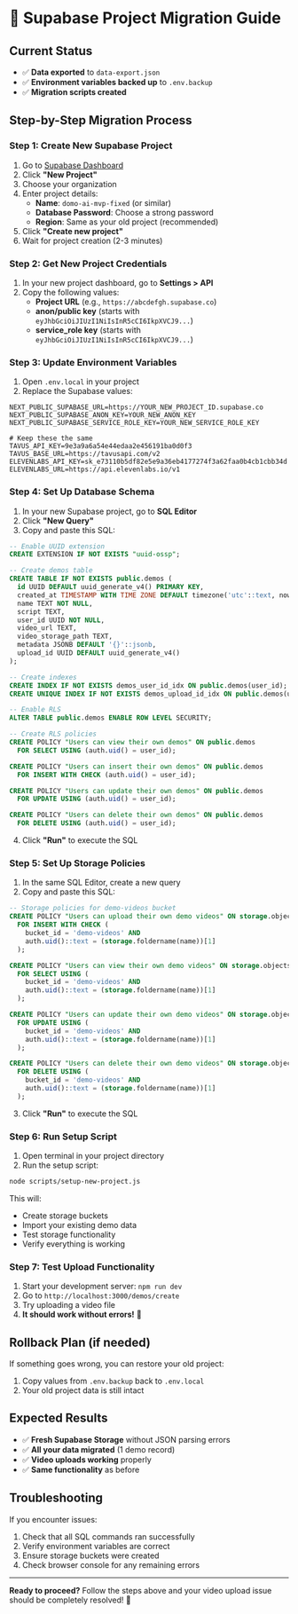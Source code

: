 # 🚀 Supabase Project Migration Guide

## Current Status
- ✅ **Data exported** to `data-export.json`
- ✅ **Environment variables backed up** to `.env.backup`
- ✅ **Migration scripts created**

## Step-by-Step Migration Process

### Step 1: Create New Supabase Project
1. Go to [Supabase Dashboard](https://supabase.com/dashboard)
2. Click **"New Project"**
3. Choose your organization
4. Enter project details:
   - **Name**: `domo-ai-mvp-fixed` (or similar)
   - **Database Password**: Choose a strong password
   - **Region**: Same as your old project (recommended)
5. Click **"Create new project"**
6. Wait for project creation (2-3 minutes)

### Step 2: Get New Project Credentials
1. In your new project dashboard, go to **Settings > API**
2. Copy the following values:
   - **Project URL** (e.g., `https://abcdefgh.supabase.co`)
   - **anon/public key** (starts with `eyJhbGciOiJIUzI1NiIsInR5cCI6IkpXVCJ9...`)
   - **service_role key** (starts with `eyJhbGciOiJIUzI1NiIsInR5cCI6IkpXVCJ9...`)

### Step 3: Update Environment Variables
1. Open `.env.local` in your project
2. Replace the Supabase values:
```env
NEXT_PUBLIC_SUPABASE_URL=https://YOUR_NEW_PROJECT_ID.supabase.co
NEXT_PUBLIC_SUPABASE_ANON_KEY=YOUR_NEW_ANON_KEY
NEXT_PUBLIC_SUPABASE_SERVICE_ROLE_KEY=YOUR_NEW_SERVICE_ROLE_KEY

# Keep these the same
TAVUS_API_KEY=9e3a9a6a54e44edaa2e456191ba0d0f3
TAVUS_BASE_URL=https://tavusapi.com/v2
ELEVENLABS_API_KEY=sk_e73110b5df82e5e9a36eb4177274f3a62faa0b4cb1cbb34d
ELEVENLABS_URL=https://api.elevenlabs.io/v1
```

### Step 4: Set Up Database Schema
1. In your new Supabase project, go to **SQL Editor**
2. Click **"New Query"**
3. Copy and paste this SQL:

```sql
-- Enable UUID extension
CREATE EXTENSION IF NOT EXISTS "uuid-ossp";

-- Create demos table
CREATE TABLE IF NOT EXISTS public.demos (
  id UUID DEFAULT uuid_generate_v4() PRIMARY KEY,
  created_at TIMESTAMP WITH TIME ZONE DEFAULT timezone('utc'::text, now()) NOT NULL,
  name TEXT NOT NULL,
  script TEXT,
  user_id UUID NOT NULL,
  video_url TEXT,
  video_storage_path TEXT,
  metadata JSONB DEFAULT '{}'::jsonb,
  upload_id UUID DEFAULT uuid_generate_v4()
);

-- Create indexes
CREATE INDEX IF NOT EXISTS demos_user_id_idx ON public.demos(user_id);
CREATE UNIQUE INDEX IF NOT EXISTS demos_upload_id_idx ON public.demos(upload_id);

-- Enable RLS
ALTER TABLE public.demos ENABLE ROW LEVEL SECURITY;

-- Create RLS policies
CREATE POLICY "Users can view their own demos" ON public.demos
  FOR SELECT USING (auth.uid() = user_id);

CREATE POLICY "Users can insert their own demos" ON public.demos
  FOR INSERT WITH CHECK (auth.uid() = user_id);

CREATE POLICY "Users can update their own demos" ON public.demos
  FOR UPDATE USING (auth.uid() = user_id);

CREATE POLICY "Users can delete their own demos" ON public.demos
  FOR DELETE USING (auth.uid() = user_id);
```

4. Click **"Run"** to execute the SQL

### Step 5: Set Up Storage Policies
1. In the same SQL Editor, create a new query
2. Copy and paste this SQL:

```sql
-- Storage policies for demo-videos bucket
CREATE POLICY "Users can upload their own demo videos" ON storage.objects
  FOR INSERT WITH CHECK (
    bucket_id = 'demo-videos' AND 
    auth.uid()::text = (storage.foldername(name))[1]
  );

CREATE POLICY "Users can view their own demo videos" ON storage.objects
  FOR SELECT USING (
    bucket_id = 'demo-videos' AND 
    auth.uid()::text = (storage.foldername(name))[1]
  );

CREATE POLICY "Users can update their own demo videos" ON storage.objects
  FOR UPDATE USING (
    bucket_id = 'demo-videos' AND 
    auth.uid()::text = (storage.foldername(name))[1]
  );

CREATE POLICY "Users can delete their own demo videos" ON storage.objects
  FOR DELETE USING (
    bucket_id = 'demo-videos' AND 
    auth.uid()::text = (storage.foldername(name))[1]
  );
```

3. Click **"Run"** to execute the SQL

### Step 6: Run Setup Script
1. Open terminal in your project directory
2. Run the setup script:
```bash
node scripts/setup-new-project.js
```

This will:
- Create storage buckets
- Import your existing demo data
- Test storage functionality
- Verify everything is working

### Step 7: Test Upload Functionality
1. Start your development server: `npm run dev`
2. Go to `http://localhost:3000/demos/create`
3. Try uploading a video file
4. **It should work without errors!** 🎉

## Rollback Plan (if needed)
If something goes wrong, you can restore your old project:
1. Copy values from `.env.backup` back to `.env.local`
2. Your old project data is still intact

## Expected Results
- ✅ **Fresh Supabase Storage** without JSON parsing errors
- ✅ **All your data migrated** (1 demo record)
- ✅ **Video uploads working** properly
- ✅ **Same functionality** as before

## Troubleshooting
If you encounter issues:
1. Check that all SQL commands ran successfully
2. Verify environment variables are correct
3. Ensure storage buckets were created
4. Check browser console for any remaining errors

---

**Ready to proceed?** Follow the steps above and your video upload issue should be completely resolved! 🚀

